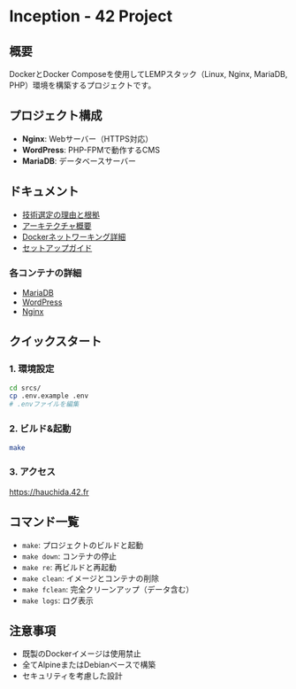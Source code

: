 # Inception - 42 Project

## 概要
DockerとDocker Composeを使用してLEMPスタック（Linux, Nginx, MariaDB, PHP）環境を構築するプロジェクトです。

## プロジェクト構成
- **Nginx**: Webサーバー（HTTPS対応）
- **WordPress**: PHP-FPMで動作するCMS
- **MariaDB**: データベースサーバー

## ドキュメント
- [技術選定の理由と根拠](docs/technical.md)
- [アーキテクチャ概要](docs/architecture.md)
- [Dockerネットワーキング詳細](docs/docker-networking.md)
- [セットアップガイド](docs/setup.md)

### 各コンテナの詳細
- [MariaDB](srcs/requirements/mariadb/mariadb-container.md)
- [WordPress](srcs/requirements/wordpress/wordpress-container.md)
- [Nginx](srcs/requirements/nginx/nginx-container.md)

## クイックスタート

### 1. 環境設定
```bash
cd srcs/
cp .env.example .env
# .envファイルを編集
```

### 2. ビルド&起動
```bash
make
```

### 3. アクセス
https://hauchida.42.fr

## コマンド一覧
- `make`: プロジェクトのビルドと起動
- `make down`: コンテナの停止
- `make re`: 再ビルドと再起動
- `make clean`: イメージとコンテナの削除
- `make fclean`: 完全クリーンアップ（データ含む）
- `make logs`: ログ表示

## 注意事項
- 既製のDockerイメージは使用禁止
- 全てAlpineまたはDebianベースで構築
- セキュリティを考慮した設計
